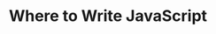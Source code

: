 ---
id: where-to-js
title: Where to Write JavaScript
sidebar_label: Where to Js
sidebar_position: 3
tags: [JavaScript, Introduction of js, Introduction of JavaScript]
---